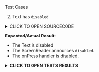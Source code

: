 Test Cases

2. Text has `disabled`

<details><summary>CLICK TO OPEN SOURCECODE</summary>
<p>

```javascript
```


</p>
</details>


**Expected/Actual Result**:
- The Text is disabled
- The ScreenReader announces `disabled`.
- The onPress handler is disabled.

**<details><summary>CLICK TO OPEN TESTS RESULTS</summary>**
<p>

<video src="" width="1000" />

</p>
</details>
